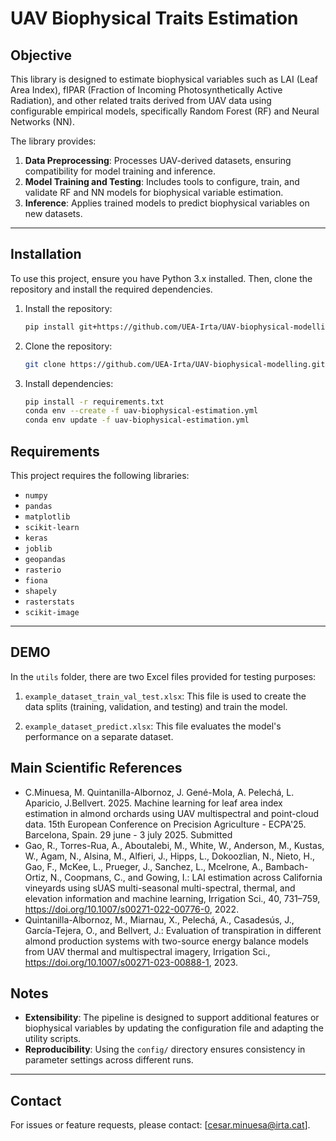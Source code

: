 
# UAV Biophysical Traits Estimation

## Objective

This library is designed to estimate biophysical variables such as LAI (Leaf Area Index), fIPAR (Fraction of Incoming Photosynthetically Active Radiation), and other related traits derived from UAV data using configurable empirical models, specifically Random Forest (RF) and Neural Networks (NN).

The library provides:

1. **Data Preprocessing**: Processes UAV-derived datasets, ensuring compatibility for model training and inference.
2. **Model Training and Testing**: Includes tools to configure, train, and validate RF and NN models for biophysical variable estimation.
3. **Inference**: Applies trained models to predict biophysical variables on new datasets.

---

## Installation

To use this project, ensure you have Python 3.x installed. Then, clone the repository and install the required dependencies.

1. Install the repository:
   ```bash
   pip install git+https://github.com/UEA-Irta/UAV-biophysical-modelling.git
   

2. Clone the repository:
   ```bash
   git clone https://github.com/UEA-Irta/UAV-biophysical-modelling.git


3. Install dependencies:
   ```bash
   pip install -r requirements.txt
   conda env --create -f uav-biophysical-estimation.yml
   conda env update -f uav-biophysical-estimation.yml


## Requirements

This project requires the following libraries:

- `numpy`
- `pandas`
- `matplotlib`
- `scikit-learn`
- `keras`
- `joblib`
- `geopandas`
- `rasterio`
- `fiona`
- `shapely`
- `rasterstats`
- `scikit-image`

---

## DEMO


In the `utils` folder, there are two Excel files provided for testing purposes:

1. `example_dataset_train_val_test.xlsx`: This file is used to create the data splits (training, validation, and testing) and train the model.

2. `example_dataset_predict.xlsx`: This file evaluates the model's performance on a separate dataset.


## Main Scientific References

- C.Minuesa, M. Quintanilla-Albornoz, J. Gené-Mola, A. Pelechá, L. Aparicio, J.Bellvert. 2025. Machine learning for leaf area index estimation in almond orchards using UAV multispectral and point-cloud data. 15th European Conference on Precision Agriculture - ECPA'25. Barcelona, Spain. 29 june - 3 july 2025. Submitted
- Gao, R., Torres-Rua, A., Aboutalebi, M., White, W., Anderson, M., Kustas, W., Agam, N., Alsina, M., Alfieri, J., Hipps, L., Dokoozlian, N., Nieto, H., Gao, F., McKee, L., Prueger, J., Sanchez, L., Mcelrone, A., Bambach-Ortiz, N., Coopmans, C., and Gowing, I.: LAI estimation across California vineyards using sUAS multi-seasonal multi-spectral, thermal, and elevation information and machine learning, Irrigation Sci., 40, 731–759, https://doi.org/10.1007/s00271-022-00776-0, 2022. 
- Quintanilla-Albornoz, M., Miarnau, X., Pelechá, A., Casadesús, J., García-Tejera, O., and Bellvert, J.: Evaluation of transpiration in different almond production systems with two-source energy balance models from UAV thermal and multispectral imagery, Irrigation Sci., https://doi.org/10.1007/s00271-023-00888-1, 2023. 

## Notes

- **Extensibility**: The pipeline is designed to support additional features or biophysical variables by updating the configuration file and adapting the utility scripts.
- **Reproducibility**: Using the `config/` directory ensures consistency in parameter settings across different runs.

---

## Contact

For issues or feature requests, please contact: [cesar.minuesa@irta.cat].

